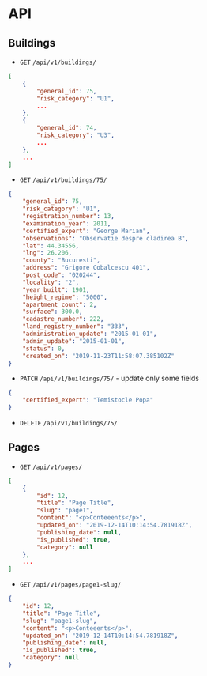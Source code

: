# API

## Buildings

- `GET` `/api/v1/buildings/`

```json
[
    {
        "general_id": 75,
        "risk_category": "U1",
        ...
    },
    {
        "general_id": 74,
        "risk_category": "U3",
        ...
    },
	...
]
```

- `GET` `/api/v1/buildings/75/` 

```json
{
    "general_id": 75,
    "risk_category": "U1",
    "registration_number": 13,
    "examination_year": 2011,
    "certified_expert": "George Marian",
    "observations": "Observatie despre cladirea B",
    "lat": 44.34556,
    "lng": 26.206,
    "county": "Bucuresti",
    "address": "Grigore Cobalcescu 401",
    "post_code": "020244",
    "locality": "2",
    "year_built": 1901,
    "height_regime": "5000",
    "apartment_count": 2,
    "surface": 300.0,
    "cadastre_number": 222,
    "land_registry_number": "333",
    "administration_update": "2015-01-01",
    "admin_update": "2015-01-01",
    "status": 0,
    "created_on": "2019-11-23T11:58:07.385102Z"
}
```

- `PATCH` `/api/v1/buildings/75/` - update only some fields

```json
{
    "certified_expert": "Temistocle Popa"
}
```

- `DELETE` `/api/v1/buildings/75/`


## Pages

- `GET` `/api/v1/pages/`

```json
[
    {
        "id": 12,
        "title": "Page Title",
        "slug": "page1",
        "content": "<p>Conteeents</p>",
        "updated_on": "2019-12-14T10:14:54.781918Z",
        "publishing_date": null,
        "is_published": true,
        "category": null
    },
    ...
]
```

- `GET` `/api/v1/pages/page1-slug/` 

```json
{
    "id": 12,
    "title": "Page Title",
    "slug": "page1-slug",
    "content": "<p>Conteeents</p>",
    "updated_on": "2019-12-14T10:14:54.781918Z",
    "publishing_date": null,
    "is_published": true,
    "category": null
}
```
